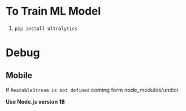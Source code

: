 # To Train ML Model
1. `pip install ultralytics`

# Debug

## Mobile

If `ReadableStream is not defined` coming form node_modules/undici:

**Use Node.js version 18**